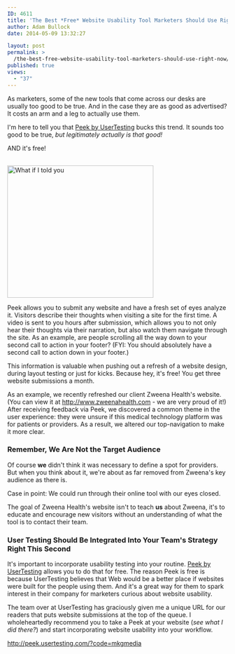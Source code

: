 ```yaml
---
ID: 4611
title: 'The Best *Free* Website Usability Tool Marketers Should Use Right Now'
author: Adam Bullock
date: 2014-05-09 13:32:27

layout: post
permalink: >
  /the-best-free-website-usability-tool-marketers-should-use-right-now/
published: true
views:
  - "37"
---
```

<p>As marketers, some of the new tools that come across our desks are usually too good to be true. And in the case they are as good as advertised? It costs an arm and a leg to actually use them.</p>

<p>I'm here to tell you that <a href="http://peek.usertesting.com/" target="_blank">Peek by UserTesting</a> bucks this trend. It sounds too good to be true, <i>but legitimately actually is that good!</i></p>

<p>AND it's free!<!--more--></p>
<br>
<img src="http://mkgmediagroup.com/wp-content/uploads/2014/05/wiitypeek.jpg" alt="What if I told you" width="334" height="302" class="alignnone size-full wp-image-4613" />

<p>Peek allows you to submit any website and have a fresh set of eyes analyze it. Visitors describe their thoughts when visiting a site for the first time. A video is sent to you hours after submission, which allows you to not only hear their thoughts via their narration, but also watch them navigate through the site. As an example, are people scrolling all the way down to your second call to action in your footer? (FYI: You should absolutely have a second call to action down in your footer.)</p>

<p>This information is valuable when pushing out a refresh of a website design, during layout testing or just for kicks. Because hey, it's free! You get three website submissions a month.</p>

<p>As an example, we recently refreshed our client Zweena Health's website. (You can view it at <a href="http://www.zweenahealth.com" target="_blank">http://www.zweenahealth.com</a> - we are very proud of it!) After receiving feedback via Peek, we discovered a common theme in the user experience: they were unsure if this medical technology platform was for patients or providers. As a result, we altered our top-navigation to make it more clear.</p>

<h3>Remember, We Are Not the Target Audience</h3>

<p>Of course <strong>we</strong> didn't think it was necessary to define a spot for providers. But when you think about it, we're about as far removed from Zweena's key audience as there is.</p>

<p>Case in point: We could run through their online tool with our eyes closed.</p>

<p>The goal of Zweena Health's website isn't to teach <strong>us</strong> about Zweena, it's to educate and encourage new visitors without an understanding of what the tool is to contact their team.</p>

<h3>User Testing Should Be Integrated Into Your Team's Strategy Right This Second</h3>

<p>It's important to incorporate usability testing into your routine. <a href="http://peek.usertesting.com/" target="_blank">Peek by UserTesting</a> allows you to do that for free. The reason Peek is free is because UserTesting believes that Web would be a better place if websites were built for the people using them. And it's a great way for them to spark interest in their company for marketers curious about website usability.</p>

<p>The team over at UserTesting has graciously given me a unique URL for our readers that puts website submissions at the top of the queue. I wholeheartedly recommend you to take a Peek at your website (<i>see what I did there?</i>) and start incorporating website usability into your workflow.</p>

<p><a href="http://peek.usertesting.com/?code=mkgmedia" target="_blank">http://peek.usertesting.com/?code=mkgmedia</a></p>